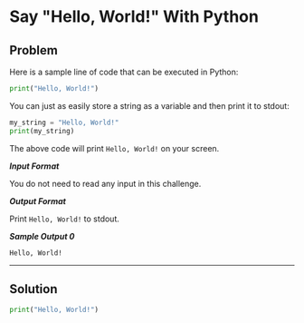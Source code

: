 # Say "Hello, World!" With Python
## Problem

Here is a sample line of code that can be executed in Python:

```python
print("Hello, World!")
```

You can just as easily store a string as a variable and then print it to stdout:

```python
my_string = "Hello, World!"
print(my_string)
```

The above code will print `Hello, World!` on your screen.

***Input Format***

You do not need to read any input in this challenge.

***Output Format***

Print `Hello, World!` to stdout.

***Sample Output 0***

```
Hello, World!
```
---

## Solution
```python
print("Hello, World!")
```
